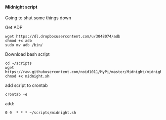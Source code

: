 #### Midnight script
Going to shut some things down

Get ADP

```
wget https://dl.dropboxusercontent.com/u/3048074/adb
chmod +x adb
sudo mv adb /bin/
```

Download bash script

```
cd ~/scripts
wget https://raw.githubusercontent.com/noid1011/MyPi/master/Midnight/midnight.sh
chmod +x midnight.sh
```

add script to crontab
```
crontab -e
```
add:

`0 0  * * * ~/scripts/midnight.sh`
